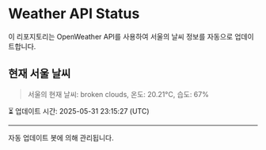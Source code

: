 
# Weather API Status

이 리포지토리는 OpenWeather API를 사용하여 서울의 날씨 정보를 자동으로 업데이트합니다.

## 현재 서울 날씨
> 서울의 현재 날씨: broken clouds, 온도: 20.21°C, 습도: 67%

⏳ 업데이트 시간: 2025-05-31 23:15:27 (UTC)

---
자동 업데이트 봇에 의해 관리됩니다.
